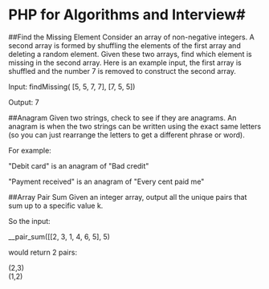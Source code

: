 # PHP for Algorithms and Interview#

##Find the Missing Element
Consider an array of non-negative integers. A second array is formed by shuffling the elements of the first array and deleting a random element. Given these two arrays, find which element is missing in the second array.
Here is an example input, the first array is shuffled and the number 7 is removed to construct the second array.

Input: findMissing( \[5, 5, 7, 7\], \[7, 5, 5\])

Output: 7

##Anagram
Given two strings, check to see if they are anagrams. An anagram is when the two strings can be written using the exact same letters (so you can just rearrange the letters to get a different phrase or word).

For example:

"Debit card" is an anagram of "Bad credit"

"Payment received" is an anagram of "Every cent paid me"

##Array Pair Sum
Given an integer array, output all the unique pairs that sum up to a specific value k.

So the input:

__pair_sum([[2, 3, 1, 4, 6, 5], 5)

would return 2 pairs:

(2,3)  
(1,2)




